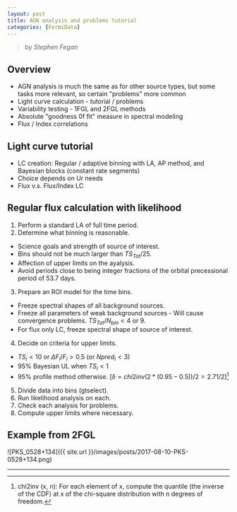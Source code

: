 ```yaml
---
layout: post
title: AGN analysis and problems tutorial
categories: [FermiData]
---
```


> by *Stephen Fegan*

## Overview
* AGN analysis is much the same as for other source types, but some tasks more relevant, so certain "problems" more common
* Light curve calculation - tutorial / problems
* Variability testing - 1FGL and 2FGL methods
* Absolute "goodness 0f fit" measure in spectral modeling
* Flux / Index correlations

## Light curve tutorial
* LC creation: Regular / adaptive binning with LA, AP method, and Bayesian blocks (constant rate segments)
* Choice depends on Ur needs
* Flux v.s. Flux/Index LC

## Regular flux calculation with likelihood
1. Perform a standard LA of full time period.
2. Determine what binning is reasonable. 
* Science goals and strength of source of interest.
* Bins should not be much larger than $TS_{Tot} / 25$.
* Affection of upper limits on the ayalysis.
* Avoid periods close to being integer fractions of the orbital precessional period of $53.7$ days.
3. Prepare an ROI model for the time bins. 
* Freeze spectral shapes of all background sources.
* Freeze all parameters of weak background sources - Will cause convergence problems. $TS_{Tot} / N_{bin} < 4$ or $9$.
* For flux only LC, freeze spectral shape of source of interest.
4. Decide on criteria for upper limits. 
* $TS_i < 10$ or ${\Delta}F_i / F_i > 0.5$ (or $Npred_i < 3$)
* $95\%$ Bayesian UL when $TS_i < 1$
* $95\%$ profile method otherwise. [$\delta = chi2inv(2*(0.95-0.5))/2 = 2.71/2$][^chi2inv]
5. Divide data into bins (gtselect).
6. Run likelihood analysis on each.
7. Check each analysis for problems.
8. Compute upper limits where necessary.

## Example from 2FGL
![PKS_0528+134]({{ site.url }}/images/posts/2017-08-10-PKS-0528+134.png)

***
[^chi2inv]: chi2inv (x, n): For each element of x, compute the quantile (the inverse of the CDF) at x of the chi-square distribution with n degrees of freedom.